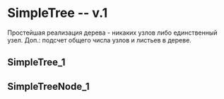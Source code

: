 
# SimpleTree -- v.1

Простейшая реализация дерева - никаких узлов либо единственный узел.
Доп.: подсчет общего числа узлов и листьев в дереве.

## SimpleTree_1

## SimpleTreeNode_1
